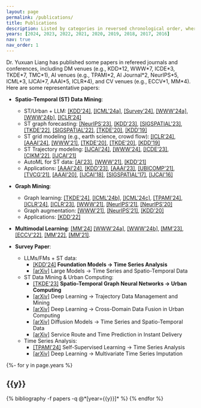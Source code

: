 ```yaml
---
layout: page
permalink: /publications/
title: Publications
description: Listed by categories in reversed chronological order, where + indicates equal contribution and * denotes corresponding author. 
years: [2024, 2023, 2022, 2021, 2020, 2019, 2018, 2017, 2016]
nav: true
nav_order: 1
---
```

<!-- _pages/publications.md -->

Dr. Yuxuan Liang has published some papers in refereed journals and conferences, including DM venues (e.g., KDD\*12, WWW\*7, ICDE\*3, TKDE\*7, TMC\*1), AI venues (e.g., TPAMI\*2, AI Journal\*2, NeurIPS\*5, ICML\*3, IJCAI\*7, AAAI\*5, ICLR\*4), and CV venues (e.g., ECCV\*1, MM\*4). Here are some representative papers:

- **Spatio-Temporal (ST) Data Mining**: 
  - ST/Urban + LLM: [[KDD'24]](https://arxiv.org/pdf/2403.14735.pdf), [[ICML'24a]](https://arxiv.org/pdf/2402.02713), [[Survey'24]](https://arxiv.org/pdf/2310.10196), [[WWW'24a]](https://arxiv.org/pdf/2310.18340.pdf), [[WWW'24b]](https://arxiv.org/pdf/2310.09751.pdf), [[ICLR'24]](https://openreview.net/pdf?id=Unb5CVPtae)
  - ST graph forecasting: [[NeurIPS'23]](https://openreview.net/pdf?id=17Zkztjlgt), [[KDD'23]](https://di.ustc.edu.cn/_upload/tpl/11/ea/4586/template4586/assets/images/papers/zzy/CauSTG.pdf), [[SIGSPATIAL'23]](https://arxiv.org/pdf/2301.13629.pdf), [[TKDE'22]](https://ieeexplore.ieee.org/document/9956738/), [[SIGSPATIAL'22]](https://arxiv.org/pdf/2108.11873.pdf), [[TKDE'20]](http://urban-computing.com/pdf/MetaLearning_tkde_2020.pdf), [[KDD'19]](http://urban-computing.com/pdf/kdd_2019_camera_ready_ST_MetaNet.pdf)
  - ST grid modeling (e.g., earth science, crowd flow): [[ICLR'24]](https://openreview.net/pdf?id=sLdVl0q68X), [[AAAI'24]](https://ojs.aaai.org/index.php/AAAI/article/view/29521/30866), [[WWW'21]](http://urban-computing.com/pdf/WWW2021UrbanFlowPrediction.pdf), [[TKDE'20]](http://urban-computing.com/pdf/TKDE_UrbanFlowInfer.pdf), [[TKDE'20]](http://urban-computing.com/pdf/MVGCN_Final_Version.pdf), [[KDD'19]](http://urban-computing.com/pdf/yuxuanUrbanFMKDD2019.pdf)
  - ST Trajectory modeling: [[IJCAI'24]](https://arxiv.org/pdf/2404.14073.pdf), [[WWW'24]](https://arxiv.org/pdf/2403.01801), [[ICDE'23]](https://arxiv.org/abs/2210.05155), [[CIKM'22]](https://zhangjunbo.org/pdf/2022_CIKM_TrajFormer.pdf), [[IJCAI'21]](https://www.ijcai.org/proceedings/2021/0207.pdf)
  - AutoML for ST data: [[AI'23]](https://www.sciencedirect.com/science/article/abs/pii/S0004370223000450), [[WWW'21]](http://panzheyi.cc/publication/pan2021autostg/paper.pdf), [[KDD'21]](http://urban-computing.com/pdf/AutoST_kdd20_camera_ready.pdf)
  - Applications: [[AAAI'24]](https://ojs.aaai.org/index.php/AAAI/article/view/28991/29883), [[KDD'23]](https://arxiv.org/pdf/2305.18719.pdf), [[AAAI'23]](https://arxiv.org/pdf/2211.15979.pdf), [[UBICOMP'21]](http://urban-computing.com/pdf/paper_UbiComp20-Ruan.pdf), [[TVCG'21]](http://urban-computing.com/pdf/TVCG_viscas.pdf), [[AAAI'20]](http://urban-computing.com/pdf/AAAI-RuanS.361.pdf), [[IJCAI'18]](https://www.ijcai.org/Proceedings/2018/0476.pdf), [[SIGSPATIAL'17]](https://www.ijcai.org/Proceedings/2018/0476.pdf), [[IJCAI'16]](https://www.microsoft.com/en-us/research/wp-content/uploads/2016/06/ijcai16-Zheng-water-quality.pdf)
 

- **Graph Mining**:
  - Graph learning: [[TKDE'24]](https://ieeexplore.ieee.org/abstract/document/10582518/?casa_token=iUT5LUYlvtoAAAAA:1ZTJugp1sm80cE1J9LMOBDIPVc7OdENVbZcSnkKwCT_qhE35V5w5tHp-hEpc_r-KVlTs3Qgsk5QQ), [[ICML'24b]](https://arxiv.org/pdf/2402.05011), [[ICML'24c]](https://arxiv.org/pdf/2402.01242), [[TPAMI'24]](), [[ICLR'24]](https://openreview.net/pdf?id=nmBjBZoySX), [[ICLR'23]](https://openreview.net/pdf?id=Dvs-a3aymPe), [[WWW'21]](https://bhooi.github.io/papers/curgraph_web21.pdf), [[NeurIPS'21]](https://proceedings.neurips.cc/paper/2021/file/a3048e47310d6efaa4b1eaf55227bc92-Paper.pdf), [[NeurIPS'20]](https://proceedings.neurips.cc/paper/2020/file/cffb6e2288a630c2a787a64ccc67097c-Paper.pdf)
  - Graph augmentation: [[WWW'21]](https://dl.acm.org/doi/abs/10.1145/3442381.3449796?casa_token=ld3tJXow02AAAAAA:k6qS_Tsxym4YyANwQn8a-0Xf98Y0jD_gfTpPt8wocORTvaGRThRLseXYuvLbO8RU_EC0k6gAX6T7dg), [[NeurIPS'21]](https://proceedings.neurips.cc/paper/2021/file/0b0b0994d12ad343511adfbfc364256e-Paper.pdf), [[KDD'20]](https://bitbucket.org/ghentdatascience/ecmlpkdd20-papers/raw/master/RT/sub_221.pdf)
  - Applications: [[KDD'22]](https://arxiv.org/pdf/2207.05584.pdf)

- **Multimodal Learning**:
[[MM'24]](https://arxiv.org/pdf/2404.14241)
[[WWW'24a]](https://arxiv.org/pdf/2310.18340.pdf),
[[WWW'24b]](https://arxiv.org/pdf/2310.09751.pdf),
[[MM'23]](https://dl.acm.org/doi/pdf/10.1145/3503161.3548102), 
[[ECCV'22]](https://dl.acm.org/doi/abs/10.1007/978-3-031-19830-4_33), 
[[MM'22]](https://dl.acm.org/doi/pdf/10.1145/3503161.3548102), 
[[MM'21]](https://dl.acm.org/doi/pdf/10.1145/3474085.3475268).


- **Survey Paper**:
  - LLMs/FMs + ST data:
    - [[KDD'24]](https://arxiv.org/pdf/2403.14735.pdf) **Foundation Models -> Time Series Analysis**
    - [[arXiv]](https://arxiv.org/pdf/2310.10196) Large Models -> Time Series and Spatio-Temporal Data
  - ST Data Mining & Urban Computing:
    - [[TKDE'23]](https://arxiv.org/pdf/2303.14483.pdf) **Spatio-Temporal Graph Neural Networks -> Urban Computing**
    - [[arXiv]](https://arxiv.org/pdf/2403.14151) Deep Learning -> Trajectory Data Management and Mining
    - [[arXiv]](https://arxiv.org/pdf/2402.19348) Deep Learning -> Cross-Domain Data Fusion in Urban Computing
    - [[arXiv]](https://arxiv.org/pdf/2404.18886) Diffusion Models -> Time Series and Spatio-Temporal Data
    - [[arXiv]](https://arxiv.org/pdf/2309.01194) Service Route and Time Prediction in Instant Delivery
  - Time Series Analysis:
    - [[TPAMI'24]](https://arxiv.org/pdf/2306.10125.pdf) Self-Supervised Learning -> Time Series Analysis
    - [[arXiv]](https://arxiv.org/pdf/2402.04059v1) Deep Learning -> Multivariate Time Series Imputation





<div class="publications">
{%- for y in page.years %}
  <h2 class="year">{{y}}</h2>
  {% bibliography -f papers -q @*[year={{y}}]* %}
{% endfor %}

</div>
